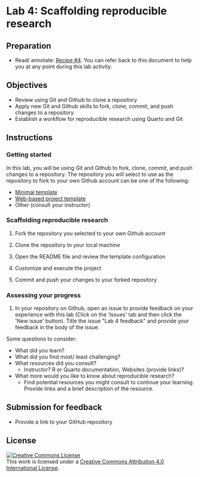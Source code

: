 # Lab 4: Scaffolding reproducible research

<!-- 
- [ ] Create dev container
 -->

## Preparation

- Read/ annotate: [Recipe \#4](https://qtalr.github.io/qtalrkit/articles/recipe-4.html). You can refer back to this document to help you at any point during this lab activity.

## Objectives

- Review using Git and Github to clone a repository
- Apply new Git and Github skills to fork, clone, commit, and push changes to a repository
- Establish a workflow for reproducible research using Quarto and Git

## Instructions

### Getting started

In this lab, you will be using Git and Github to fork, clone, commit, and push changes to a repository. The repository you will select to use as the repository to fork to your own Github account can be one of the following: 

- [Minimal template](https://github.com/qtalr/project)
- [Web-based project template](https://github.com/qtalr/project_web)
- Other (consult your instructor)

### Scaffolding reproducible research

1. Fork the repository you selected to your own Github account

2. Clone the repository to your local machine

3. Open the README file and review the template configuration

4. Customize and execute the project

5. Commit and push your changes to your forked repository


### Assessing your progress

1. In your repository on Github, open an issue to provide feedback on your experience with this lab (Click on the 'Issues' tab and then click the 'New issue' button). Title the issue "Lab 4 feedback" and provide your feedback in the body of the issue.

Some questions to consider: 

  - What did you learn?
  - What did you find most/ least challenging?
  - What resources did you consult? 
    - Instructor? R or Quarto documentation, Websites (provide links)?
  - What more would you like to know about reproducible research?
    - Find potential resources you might consult to continue your learning. Provide links and a brief description of the resource.

## Submission for feedback

- Provide a link to your GitHub repository

## License

<a rel="license" href="http://creativecommons.org/licenses/by/4.0/"><img alt="Creative Commons License" style="border-width:0" src="https://i.creativecommons.org/l/by/4.0/88x31.png" /></a><br />This work is licensed under a <a rel="license" href="http://creativecommons.org/licenses/by/4.0/">Creative Commons Attribution 4.0 International License</a>.
